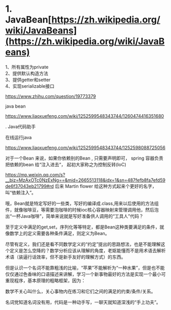 # 1. JavaBean[https://zh.wikipedia.org/wiki/JavaBeans](https://zh.wikipedia.org/wiki/JavaBeans)

1、所有属性为private  
2、提供默认构造方法  
3、提供getter和setter  
4、实现serializable接口



https://www.zhihu.com/question/19773379



java bean

https://www.liaoxuefeng.com/wiki/1252599548343744/1260474416351680


. Java代码助手

在线运行java

https://www.liaoxuefeng.com/wiki/1252599548343744/1252598088725056



对于一个Bean 来说，如果你依赖别的Bean , 只需要声明即可， spring 容器负责把依赖的bean 给“注入进去“， 起初大家称之为控制反转(IoC)

https://mp.weixin.qq.com/s?__biz=MzAxOTc0NzExNg==&mid=2665513118&idx=1&sn=487fefb8fa7efd59de6f37043eb21799#rd 
后来 Martin flower 给这种方式起来个更好的名字，叫“依赖注入”。










哦，Bean就是特定写好的一些类，写好的编译成.class,用来以后使用的方法组件，就像咖啡豆，等需要泡咖啡的时候ioc核心容器映射来管理调用他，然后泡出“一杯Java咖啡”，简单来说就是写好准备供人调用的“工具人”代码？

至于定义中满足的get,set，序列化等等特定，都是Bean这种类要满足的条件，就像数学上的定义需要各种条件满足，则定义为Bean。

尽管有定义，我们还是看不同数学定义的“约定”提出的思路想法，也是不能理解这个定义是怎么空降的？数学分析应该从理解的角度，老妪能懂而不是用术语去解析术语（装逼行话效率，但不是新手友好的理解方式）的东西。



但是认识一个名词不能靠粗浅的比喻，“苹果”不能解析为“一种水果”，但是也不能仅仅通过色香味的口语描述来讲解，学习一个新事物最好的方法是实现一个最小可重现程序，基本原理的粗略框架，因为：

数学不关心叫什么，关心事物内在练习和它们之间的满足的约束/条件/关系。

名词党知道名词没有用，代码是一种动手写，一聊天就知道深浅的“手上功夫”。




























